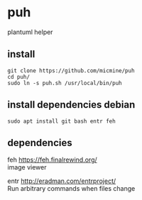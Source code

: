 # puh
plantuml helper

## install
```
git clone https://github.com/micmine/puh
cd puh/
sudo ln -s puh.sh /usr/local/bin/puh
```

## install dependencies debian
```
sudo apt install git bash entr feh
```

## dependencies
feh https://feh.finalrewind.org/ <br>
image viewer <br>

entr http://eradman.com/entrproject/ <br>
Run arbitrary commands when files change <br>